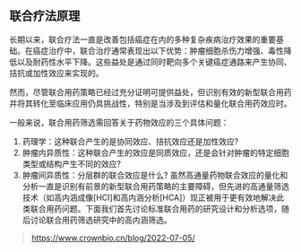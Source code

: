 ## 联合疗法原理
长期以来，联合疗法一直是改善包括癌症在内的多种复杂疾病治疗效果的重要基础。在癌症治疗中，联合治疗通常表现出以下优势：肿瘤细胞杀伤力增强、毒性降低以及耐药性水平下降。这些益处是通过同时靶向多个关键癌症通路来产生协同、拮抗或加性效应来实现的。

然而，尽管联合用药策略已经过充分证明可提供益处，但识别有效的新型联合用药并将其转化至临床应用仍具挑战性，特别是当涉及到评估和量化联合用药效应时。

一般来说，联合用药筛选需回答关于药物效应的三个具体问题：

1. 药理学：这种联合产生的是协同效应、拮抗效应还是加性效应?
2. 肿瘤内异质性：这种联合产生的效应是同质效应，还是会针对肿瘤的特定细胞类型或结构产生不同的效应?
3. 肿瘤间异质性：分层群的联合效应是什么?
虽然高通量药物联合效应的量化和分析一直是识别有前景的新型联合用药策略的主要障碍，但先进的高通量筛选技术（如高内涵成像[HCI]和高内涵分析[HCA]）现正被用于更有效地解决此类联合用药问题。下面我们首先讨论标准联合用药的研究设计和分析选项，随后讨论联合用药筛选研究中的高内涵筛选。

> https://www.crownbio.cn/blog/2022-07-05/

